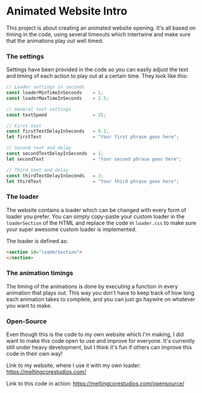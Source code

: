 
# Animated Website Intro
This project is about creating an animated website opening.
It's all based on timing in the code, using several timeouts which intertwine
and make sure that the animations play out well timed.

### The settings
Settings have been provided in the code so you can easily adjust the text and
timing of each action to play out at a certain time. They look like this:


```javascript
// Loader settings in seconds
const loaderMinTimeInSeconds    = 1;
const loaderMaxTimeInSeconds    = 2.5;

// General text settings
const textSpeed                 = 25;

// First text
const firstTextDelayInSeconds   = 0.1;
let firstText                   = "Your first phrase goes here";

// Second text and delay
const secondTextDelayInSeconds  = 1;
let secondText                  = "Your second phrase goes here";

// Third text and delay
const thirdTextDelayInSeconds   = 3;
let thirdText                   = "Your third phrase goes here";
```

### The loader
The website contains a loader which can be changed with every form
of loader you prefer. You can simply copy-paste your custom loader in the
`loaderSection` of the HTML and replace the code in `loader.css` to make
sure your super awesome custom loader is implemented.

The loader is defined as:
```html
<section id="loaderSection">
</section>
```

### The animation timings
The timing of the animations is done by executing a function in every
animation that plays out. This way you don't have to keep track of how
long each animation takes to complete, and you can just go haywire on
whatever you want to make.

### Open-Source
Even though this is the code to my own website which I'm making, I did
want to make this code open to use and improve for everyone. It's currently
still under heavy development, but I think it's fun if others can improve
this code in their own way!

Link to my website, where I use it with my own loader:
https://meltingcorestudios.com/

Link to this code in action:
https://meltingcorestudios.com/opensource/

